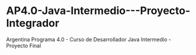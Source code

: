 # AP4.0-Java-Intermedio---Proyecto-Integrador
 Argentina Programa 4.0 - Curso de Desarrollador Java Intermedio - Proyecto Final
